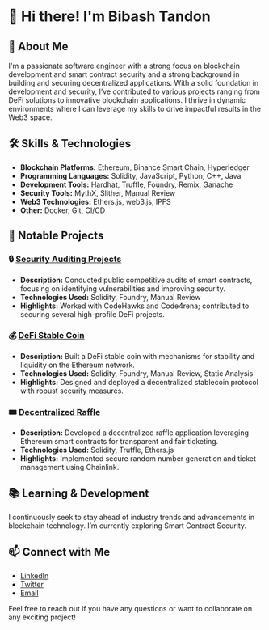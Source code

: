 # 👋 Hi there! I'm Bibash Tandon

## 🚀 About Me

I'm a passionate software engineer with a strong focus on blockchain development and smart contract security and a strong background in building and securing decentralized applications. With a solid foundation in development and security, I’ve contributed to various projects ranging from DeFi solutions to innovative blockchain applications. I thrive in dynamic environments where I can leverage my skills to drive impactful results in the Web3 space.

## 🛠️ Skills & Technologies

- **Blockchain Platforms:** Ethereum, Binance Smart Chain, Hyperledger
- **Programming Languages:** Solidity, JavaScript, Python, C++, Java
- **Development Tools:** Hardhat, Truffle, Foundry, Remix, Ganache
- **Security Tools:** MythX, Slither, Manual Review
- **Web3 Technologies:** Ethers.js, web3.js, IPFS
- **Other:** Docker, Git, CI/CD

## 📂 Notable Projects

### 🔒 [Security Auditing Projects](https://github.com/BBashh/Web3)
- **Description:** Conducted public competitive audits of smart contracts, focusing on identifying vulnerabilities and improving security.
- **Technologies Used:** Solidity, Foundry, Manual Review
- **Highlights:** Worked with CodeHawks and Code4rena; contributed to securing several high-profile DeFi projects.

### 💰 [DeFi Stable Coin](https://github.com/BBashh/Foundry-StableCoin)
- **Description:** Built a DeFi stable coin with mechanisms for stability and liquidity on the Ethereum network.
- **Technologies Used:** Solidity, Foundry, Manual Review, Static Analysis
- **Highlights:** Designed and deployed a decentralized stablecoin protocol with robust security measures.

### 🎟️ [Decentralized Raffle](https://github.com/BBashh/Foundry-Raffle)
- **Description:** Developed a decentralized raffle application leveraging Ethereum smart contracts for transparent and fair ticketing.
- **Technologies Used:** Solidity, Truffle, Ethers.js
- **Highlights:** Implemented secure random number generation and ticket management using Chainlink.


## 📚 Learning & Development

I continuously seek to stay ahead of industry trends and advancements in blockchain technology. I’m currently exploring Smart Contract Security.

## 📫 Connect with Me

- [LinkedIn](https://www.linkedin.com/in/bibash-tandon-400720230/)
- [Twitter](https://x.com/stormyymrots)
- [Email](mailto:bibashtandon958@gmail.com)

Feel free to reach out if you have any questions or want to collaborate on any exciting project!
